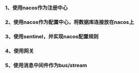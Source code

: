 ### 1、使用nacos作为注册中心 ###
### 2、使用nacos作为配置中心，将数据库连接放在nacos上 ###
### 3、使用sentinel，并实现nacos配置规则 ###
### 4、使用网关 ###
### 5、使用消息中间件作为bus/stream ###